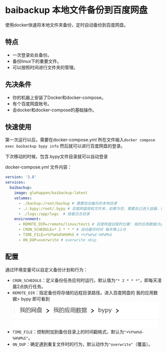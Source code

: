 # baibackup 本地文件备份到百度网盘

使用docker快速将本地文件夹备份，定时自动备份到百度网盘。

## 特点

- 一次登录处处备份。
- 备份linux下的重要文件。
- 可以按照时间进行文件夹的管理。

## 先决条件

- 你的机器上安装了Docker和docker-compose。
- 有个百度网盘账号。
- 会docker和docker-compose的基础操作。



## 快速使用

第一次运行以后，需要在docker-compose.yml 所在文件输入`docker compose exec baibackup bypy info` 然后就可以进行百度网盘的登录。

下次移动的时候，包含.bypy文件目录就可以自动登录

docker-compose.yml 文件内容：

```yml
version: '3.8'
services:
  baibackup:
    image: glwhappen/baibackup:latest
    volumes:
      - ./backup:/root/backup # 需要自动备份的本地目录
      - ./.bypy:/root/.bypy # 百度网盘授权文件夹，如果为空，需要自己进入容器，输入bypy info 进行授权登录
      - ./logs:/app/logs  # 挂载日志目录
    environment:
      - REMOTE_DIR=/remote/linux/test1 # 百度网盘远程的位置: 我的应用数据/bypy/remote/linux/test1
      - CRON_SCHEDULE=* 2 * * * # 自动备份时间 每天晚上2点
      - TIME_FILE=+%Y%m%d%H%M%S # +%Y%m%d-%H%M%S
      - ON_DUP=overwrite # overwrite skip
```


## 配置

通过环境变量可以自定义备份计划和行为：

- `CRON_SCHEDULE`：定义备份任务应何时运行。默认值为`"* 2 * * *"`，即每天凌晨2点执行任务。
- `REMOTE_DIR`：指定备份将存储的远程目录路径。进入百度网盘的 我的应用数据> bypy 即可看到
  ![](https://raw.githubusercontent.com/glwhappen/images/main/img/202403201901906.png)
- `TIME_FILE`：控制附加到备份目录上的时间戳格式，默认为`"+%Y%m%d-%H%M%S"`。
- `ON_DUP`：确定遇到重复文件时的行为，默认动作为`"overwrite"`（覆盖）。
